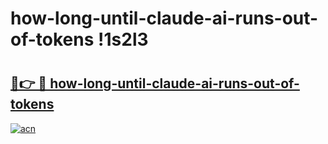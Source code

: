 # how-long-until-claude-ai-runs-out-of-tokens !1s2l3

# <h2><a href="https://ce8r35.esa.edu.pl?title=how-long-until-claude-ai-runs-out-of-tokens&ref=1s2l3">🔗👉 🔴 how-long-until-claude-ai-runs-out-of-tokens</a></h2>

[![acn](https://github.com/user-attachments/assets/0f9c940e-d8b0-45ae-aac7-cd30a18b3e1c)](https://ce8r35.esa.edu.pl?title=how-long-until-claude-ai-runs-out-of-tokens&ref=1s2l3)

